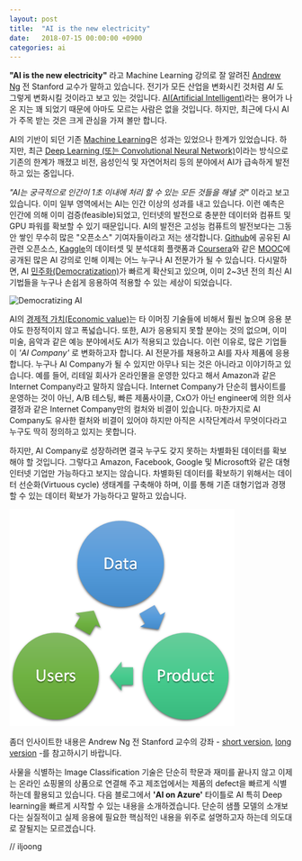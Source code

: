 ```yaml
---
layout: post
title:  "AI is the new electricity"
date:   2018-07-15 00:00:00 +0900
categories: ai
---
```


__"AI is the new electricity"__ 라고 Machine Learning 강의로 잘 알려진 [Andrew Ng](https://en.wikipedia.org/wiki/Andrew_Ng) 전 Stanford 교수가 말하고 있습니다. 전기가 모든 산업을 변화시킨 것처럼 _AI_ 도 그렇게 변화시킬 것이라고 보고 있는 것입니다. [AI(Artificial Intelligent)](https://en.wikipedia.org/wiki/Artificial_intelligence)라는 용어가 나온 지는 꽤 되었기 때문에 아마도 모르는 사람은 없을 것입니다. 하지만, 최근에 다시 AI가 주목 받는 것은 크게 관심을 가져 볼만 합니다. 

AI의 기반이 되던 기존 [Machine Learning](https://en.wikipedia.org/wiki/Machine_learning)은 성과는 있었으나 한계가 있었습니다. 하지만, 최근 [Deep Learning (또는 Convolutional Neural Network)](https://en.wikipedia.org/wiki/Deep_learning)이라는 방식으로 기존의 한계가 깨졌고 비전, 음성인식 및 자연어처리 등의 분야에서 AI가 급속하게 발전하고 있는 중입니다.

 _"AI는 궁극적으로 인간이 1초 이내에 처리 할 수 있는 모든 것들을 해낼 것"_ 이라고 보고 있습니다. 이미 일부 영역에서는 AI는 인간 이상의 성과를 내고 있습니다. 이런 예측은 인간에 의해 이미 검증(feasible)되었고, 인터넷의 발전으로 충분한 데이터와 컴퓨트 및 GPU 파워를 확보할 수 있기 때문입니다. AI의 발전은 고성능 컴퓨트의 발전보다는 그동안 쌓인 무수히 많은 "오픈소스" 기여자들이라고 저는 생각합니다. [Github](https://github.com/)에 공유된 AI 관련 오픈소스, [Kaggle](https://www.kaggle.com/)의 데이터셋 및 분석대회 플랫폼과 [Coursera](https://www.coursera.org/)와 같은 [MOOC](https://en.wikipedia.org/wiki/Massive_open_online_course)에 공개된 많은 AI 강의로 인해 이제는 어느 누구나 AI 전문가가 될 수 있습니다. 다시말하면, AI [민주화(Democratization)](https://en.wikipedia.org/wiki/Democratization_of_technology)가 빠르게 확산되고 있으며, 이미 2~3년 전의 최신 AI 기법들을 누구나 손쉽게 응용하여 적용할 수 있는 세상이 되었습니다.

 ![Democratizing AI](https://news.microsoft.com/uploads/2016/09/democratizingAI_close.png)

AI의 [경제적 가치(Economic value)](https://en.wikipedia.org/wiki/Value_(economics))는 타 이머징 기술들에 비해서 훨씬 높으며 응용 분야도 한정적이지 않고 폭넓습니다. 또한, AI가 응용되지 못할 분야는 것의 없으며, 이미 미술, 음악과 같은 예능 분야에서도 AI가 적용되고 있습니다. 이런 이유로, 많은 기업들이 _'AI Company'_ 로 변화하고자 합니다. AI 전문가를 채용하고 AI를 자사 제품에 응용합니다. 누구나 AI Company가 될 수 있지만 아무나 되는 것은 아니라고 이야기하고 있습니다. 예를 들어, 리테일 회사가 온라인몰을 운영한 있다고 해서 Amazon과 같은 Internet Company라고 말하지 않습니다. Internet Company가 단순히 웹사이트를 운영하는 것이 아닌, A/B 테스팅, 빠른 제품사이클, CxO가 아닌 engineer에 의한 의사결정과 같은 Internet Company만의 컬처와 비결이 있습니다. 마찬가지로 AI Company도 유사한 컬처와 비결이 있어야 하지만 아직은 시작단계라서 무엇이다라고 누구도 딱히 정의하고 있지는 못합니다.

하지만, AI Company로 성장하려면 결국 누구도 갖지 못하는 차별화된 데이터를 확보해야 할 것입니다. 그렇다고 Amazon, Facebook, Google 및 Microsoft와 같은 대형 인터넷 기업만 가능하다고 보지는 않습니다. 차별화된 데이터를 확보하기 위해서는 데이터 선순화(Virtuous cycle) 생태계를 구축해야 하며, 이를 통해 기존 대형기업과 경쟁할 수 있는 데이터 확보가 가능하다고 말하고 있습니다.

![virtuouscycle](/images/aoa-virtuouscycle.png)

좀더 인사이트한 내용은 Andrew Ng 전 Stanford 교수의 강좌 - [short version](https://www.youtube.com/watch?v=NKpuX_yzdYs), [long version](https://www.youtube.com/watch?v=21EiKfQYZXc) -를 참고하시기 바랍니다.

사물을 식별하는 Image Classification 기술은 단순히 학문과 재미를 끝나지 않고 이제는 온라인 쇼핑몰의 상품으로 연결해 주고 제조업에서는 제품의 defect을 빠르게 식별하는데 활용되고 있습니다. 다음 블로그에서 __'AI on Azure'__ 타이틀로 AI 특히 Deep learning을 빠르게 시작할 수 있는 내용을 소개하겠습니다. 단순히 샘플 모델의 소개보다는 실질적이고 실제 응용에 필요한 핵심적인 내용을 위주로 설명하고자 하는데 의도대로 잘될지는 모르겠습니다.

// iljoong
